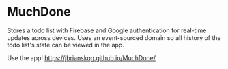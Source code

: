 # MuchDone
Stores a todo list with Firebase and Google authentication for real-time updates across devices. Uses an event-sourced domain so all history of the todo list's state can be viewed in the app.

Use the app! https://jbrianskog.github.io/MuchDone/
